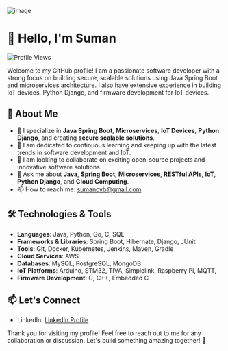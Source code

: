 ![image](https://github.com/sumancvb/sumancvb/blob/main/dino.gif)

# 👋 Hello, I'm Suman

![Profile Views](https://komarev.com/ghpvc/?username=SumanSynth&color=green)

Welcome to my GitHub profile! I am a passionate software developer with a strong focus on building secure, scalable solutions using Java Spring Boot and microservices architecture. I also have extensive experience in building IoT devices, Python Django, and firmware development for IoT devices.

## 🚀 About Me

- 🌱 I specialize in **Java Spring Boot**, **Microservices**, **IoT Devices**, **Python Django**, and creating **secure scalable solutions**.
- 🎯 I am dedicated to continuous learning and keeping up with the latest trends in software development and IoT.
- 👯 I am looking to collaborate on exciting open-source projects and innovative software solutions.
- 💬 Ask me about **Java**, **Spring Boot**, **Microservices**, **RESTful APIs**, **IoT**, **Python Django**, and **Cloud Computing**.
- 📫 How to reach me: [sumancvb@gmail.com](mailto:sumancvb@gmail.com)

## 🛠️ Technologies & Tools

- **Languages**: Java, Python, Go, C, SQL
- **Frameworks & Libraries**: Spring Boot, Hibernate, Django, JUnit
- **Tools**: Git, Docker, Kubernetes, Jenkins, Maven, Gradle
- **Cloud Services**: AWS
- **Databases**: MySQL, PostgreSQL, MongoDB
- **IoT Platforms**: Arduino, STM32, TIVA, Simplelink, Raspberry Pi, MQTT,
- **Firmware Development**: C, C++, Embedded C

<!--
## 📈 GitHub Stats

![Your GitHub Stats](https://github-readme-stats.vercel.app/api?username=SumanSynth&show_icons=true&count_private=true&include_all_commits=true)

## 🔧 Top Languages

![Top Languages](https://github-readme-stats.vercel.app/api/top-langs/?username=SumanSynth&layout=compact&count_private=true&include_all_commits=true)
-->
## 📫 Let's Connect

- LinkedIn: [LinkedIn Profile](https://linkedin.com/in/sumancvb)

Thank you for visiting my profile! Feel free to reach out to me for any collaboration or discussion. Let's build something amazing together! 🚀
